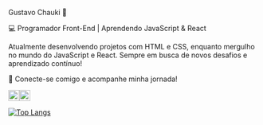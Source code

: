 
Gustavo Chauki 🚀

💻 Programador Front-End | Aprendendo JavaScript & React

Atualmente desenvolvendo projetos com HTML e CSS, enquanto mergulho no mundo do JavaScript e React. Sempre em busca de novos desafios e aprendizado contínuo!

🔗 Conecte-se comigo e acompanhe minha jornada!

 <img src="https://cdn.jsdelivr.net/gh/devicons/devicon/icons/html5/html5-original.svg" width="22px" height="22px"/><img src="https://cdn.jsdelivr.net/gh/devicons/devicon/icons/css3/css3-original.svg" width="22px" height="22px"/>



[![Top Langs](https://github-readme-stats.vercel.app/api/top-langs/?username=Guh7004&theme=dark)](https://github.com/anuraghazra/github-readme-stats)

